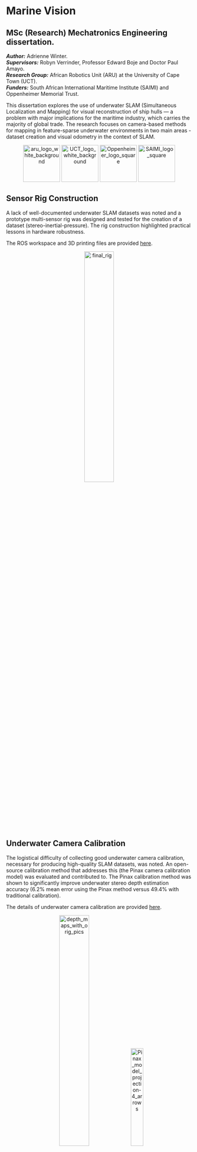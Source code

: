 # Marine Vision

## MSc (Research) Mechatronics Engineering dissertation.

**_Author:_** Adrienne Winter.  
**_Supervisors:_** Robyn Verrinder, Professor Edward Boje and Doctor Paul Amayo.  
**_Research Group:_** African Robotics Unit (ARU) at the University of Cape Town (UCT).  
**_Funders:_** South African International Maritime Institute (SAIMI) and Oppenheimer Memorial Trust.  

This dissertation explores the use of underwater SLAM (Simultaneous Localization and Mapping) for visual reconstruction of ship hulls — a problem with major implications for the maritime industry, which carries the majority of global trade. The research focuses on camera-based methods for mapping in feature-sparse underwater environments in two main areas - dataset creation and visual odometry in the context of SLAM. 

<p align="center" width="100%">
  <img height="100" alt="aru_logo_white_background" src="https://github.com/user-attachments/assets/b710eaf6-498c-4cb0-98bb-21ffc8ffa6c5" />
  <img height="100" alt="UCT_logo_white_background" src="https://github.com/user-attachments/assets/907ebc2f-bec3-45a7-ba6a-42625b5bee29" />
  <img height="100" alt="Oppenheimer_logo_square" src="https://github.com/user-attachments/assets/21219b9b-c347-4302-a237-6f47f215a86b" />
  <img height="100" alt="SAIMI_logo_square" src="https://github.com/user-attachments/assets/5f01d86c-2608-4fb0-9a49-4b7946678e85" />
</p>

## Sensor Rig Construction
A lack of well-documented underwater SLAM datasets was noted and a prototype multi-sensor rig was designed and tested for the creation of a dataset (stereo-inertial-pressure). The rig construction highlighted practical lessons in hardware robustness. 

The ROS workspace and 3D printing files are provided [here](https://github.com/adriennewinter/Marine_Vision/tree/main/Sensor%20Rig%20Construction). 

<p align="center" width="100%"> <img width="40%" alt="final_rig" src="https://github.com/user-attachments/assets/2588dbc9-776d-476c-81fb-c9ec3b47b700" /> </p>

## Underwater Camera Calibration
The logistical difficulty of collecting good underwater camera calibration, necessary for producing high-quality SLAM datasets, was noted. An open-source calibration method that addresses this (the Pinax camera calibration model) was evaluated and contributed to. The Pinax calibration method was shown to significantly improve underwater stereo depth estimation accuracy (6.2% mean error using the Pinax method versus 49.4% with traditional calibration).

The details of underwater camera calibration are provided [here](https://github.com/adriennewinter/Marine_Vision/blob/main/Underwater%20Camera%20Calibration.md).

<p align="center" width="100%"> 
  <img width="40%" alt="depth_maps_with_orig_pics" src="https://github.com/user-attachments/assets/337ef96c-3f54-4af4-a261-23c6ee8ed850" />
  <img width="26%" alt="Pinax_model_projection-4_arrows" src="https://github.com/user-attachments/assets/69570c90-3ae7-42f1-8da7-fcb44dff98be" />
</p>

## Underwater SLAM Dataset Creation
An underwater SLAM dataset including stereo images, inertial (IMU) and pressure readings was created in a controlled tank at the Institute for Marine Technology (IMT) in Cape Town, South Africa and made publicly available. A C++ ROS data synchronisation package was created that synchronises up to 4 sensor topics using timestamps and preserves original sensor frequencies.

The Ship Hull Vinyl Dataset repo is provided [here](https://github.com/African-Robotics-Unit/Ship-Hull-Vinyl-Dataset).  
The ROS synchronisation package is provided [here](https://github.com/adriennewinter/Marine_Vision/tree/main/Sensor%20Rig%20Construction/ROS_Workspace/src/synchronize).

<p align="center" width="100%"> <img width="40%" alt="rig_on_tank_platform" src="https://github.com/user-attachments/assets/871a5691-49c1-45a5-8eac-7dc4595ab01f" /> </p>  
<p align="center" width="100%"> <img width="40%" alt="VIO_pressure_stereo_Factor_Graph" src="https://github.com/user-attachments/assets/a1ded966-d38f-43f1-9e0e-7f7dbc98ca8e" /> </p>

## Stereo Visual Odometry Pipeline
A stereo visual odometry (VO) pipeline was developed and evaluated for feature-sparse underwater scenes, comparing SIFT and ORB features with adaptive thresholding and image enhancement methods. Results showed ORB with image de-hazing, CLAHE filtering and robust outlier rejection delivered the most stable and efficient performance in underwater scenes.

Details of the VO pipeline are provided [here](https://github.com/adriennewinter/Marine_Vision/blob/main/Visual%20Odometry%20Pipeline.md).

<p align="center" width="100%"> <img width="60%" alt="VO_SLAM_Context" src="https://github.com/user-attachments/assets/852f1bcf-ba88-4370-beea-8f66ebd028e5" /> </p>
